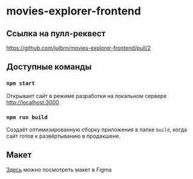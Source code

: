 # movies-explorer-frontend

## Ссылка на пулл-реквест

https://github.com/julbrn/movies-explorer-frontend/pull/2

## Доступные команды

### `npm start`

Открывает сайт в режиме разработки на локальном сервере [http://localhost:3000](http://localhost:3000).

### `npm run build`

Создаёт оптимизированную сборку приложения в папке `build`, когда сайт готов к развёртыванию в продакшене.

## Макет

[Здесь](https://disk.yandex.ru/d/zGT9RTOcCWsHCA) можно посмотреть макет в Figma
